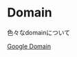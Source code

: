 # Domain

色々なdomainについて

[Google Domain](https://domains.google/intl/ja_jp/learn/5-things-to-watch-out-for-when-buying-a-domain/)
